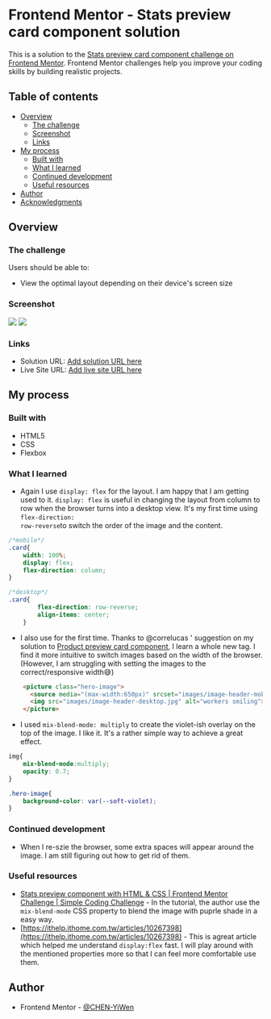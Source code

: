 # Frontend Mentor - Stats preview card component solution

This is a solution to the [Stats preview card component challenge on Frontend Mentor](https://www.frontendmentor.io/challenges/stats-preview-card-component-8JqbgoU62). Frontend Mentor challenges help you improve your coding skills by building realistic projects. 

## Table of contents

- [Overview](#overview)
  - [The challenge](#the-challenge)
  - [Screenshot](#screenshot)
  - [Links](#links)
- [My process](#my-process)
  - [Built with](#built-with)
  - [What I learned](#what-i-learned)
  - [Continued development](#continued-development)
  - [Useful resources](#useful-resources)
- [Author](#author)
- [Acknowledgments](#acknowledgments)


## Overview

### The challenge

Users should be able to:

- View the optimal layout depending on their device's screen size

### Screenshot

![](Screenshot(1).png)
![](Sreenshot(2).png)

### Links

- Solution URL: [Add solution URL here](https://your-solution-url.com)
- Live Site URL: [Add live site URL here](https://your-live-site-url.com)

## My process

### Built with

- HTML5
- CSS
- Flexbox

### What I learned

- Again I use <code>display: flex</code> for the layout. I am happy that I am getting used to it. <code>display: flex</code> is useful in changing the layout from column to row when the browser turns into a desktop view. It's my first time using  <code>flex-direction: row-reverse</code>to switch the order of the image and the content.

```css
/*mobile*/
.card{
    width: 100%;
    display: flex;
    flex-direction: column;
}

/*desktop*/
.card{
        flex-direction: row-reverse;
        align-items: center;
    }
```

- I also use <code><picture></code>for the first time. Thanks to @correlucas ' suggestion on my solution to [Product preview card component](https://www.frontendmentor.io/solutions/product-preview-card-component-GIjYF2QvD3), I learn a whole new tag. I find it more intuitive to switch images based on the width of the browser. (However, I am struggling with setting the images to the correct/responsive width😅)
```html
    <picture class="hero-image">
      <source media="(max-width:650px)" srcset="images/image-header-mobile.jpg">
      <img src="images/image-header-desktop.jpg" alt="workers smiling">
    </picture>
```

- I used <code>mix-blend-mode: multiply</code> to create the violet-ish overlay on the top of the image. I like it. It's a rather simple way to achieve a great effect. 

```css
img{
    mix-blend-mode:multiply;
    opacity: 0.7;
}

.hero-image{
    background-color: var(--soft-violet);
}
```
### Continued development
- When I re-szie the browser, some extra spaces will appear around the image. I am still figuring out how to get rid of them.


### Useful resources

- [Stats preview component with HTML & CSS | Frontend Mentor Challenge | Simple Coding Challenge](https://www.youtube.com/watch?v=zaHdmJf_ld4&t=1168s) - In the tutorial, the author use the <code>mix-blend-mode</code> CSS property to blend the image with puprle shade in a easy way. 
- [https://ithelp.ithome.com.tw/articles/10267398](https://ithelp.ithome.com.tw/articles/10267398) - This is agreat article which helped me understand <code>display:flex</code> fast. I will play around with the mentioned properties more so that I can feel more comfortable use them.



## Author

- Frontend Mentor - [@CHEN-YiWen](https://www.frontendmentor.io/profile/CHEN-YiWen)
